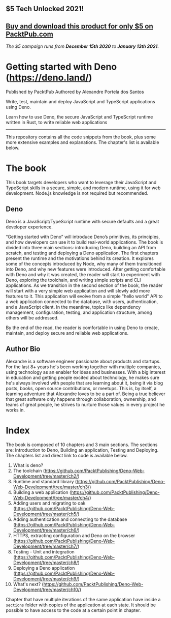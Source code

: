 ## $5 Tech Unlocked 2021!
[Buy and download this product for only $5 on PacktPub.com](https://www.packtpub.com/)
-----
*The $5 campaign         runs from __December 15th 2020__ to __January 13th 2021.__*

# Getting started with Deno (https://deno.land/)

Published by PacktPub
Authored by Alexandre Portela dos Santos


Write, test, maintain and deploy JavaScript and TypeScript applications using Deno.

Learn how to use Deno, the secure JavaScript and TypeScript runtime written in Rust, to write reliable web applications
___

This repository contains all the code snippets from the book, plus some more extensive examples and explanations. The chapter's list is available below.

# The book

This book targets developers who want to leverage their JavaScript and TypeScript skills in a secure, simple, and modern runtime, using it for web development. Node.js knowledge is not required but recommended. 

## Deno

Deno is a JavaScript/TypeScript runtime with secure defaults and a great developer experience.

“Getting started with Deno” will introduce Deno’s primitives, its principles, and how developers can use it to build real-world applications. The book is divided into three main sections: introducing Deno, building an API from scratch, and testing and deploying a Deno application. The first chapters present the runtime and the motivations behind its creation. It explores some of the concepts introduced by Node, why many of them transitioned into Deno, and why new features were introduced. After getting comfortable with Deno and why it was created, the reader will start to experiment with Deno, exploring the toolchain, and writing simple scripts and CLI applications.
As we transition in the second section of the book, the reader will start with a very simple web application and will slowly add more features to it. This application will evolve from a simple "hello world" API to a web application connected to the database, with users, authentication, and a JavaScript client. In the meantime, topics like dependency management, configuration, testing, and application structure, among others will be addressed. 

By the end of the read, the reader is comfortable in using Deno to create, maintain, and deploy secure and reliable web applications.

## Author Bio

Alexandre is a software engineer passionate about products and startups. For the last 8+ years he's been working together with multiple companies, using technology as an enabler for ideas and businesses. 
With a big interest in education and getting people excited about technology, he makes sure he's always involved with people that are learning about it, being it via blog posts, books, open source contributions, or meetups. This is, by itself, a learning adventure that Alexandre loves to be a part of.
Being a true believer that great software only happens through collaboration, ownership, and teams of great people, he strives to nurture those values in every project he works in.

# Index

The book is composed of 10 chapters and 3 main sections. The sections are: Introduction to Deno, Building an application, Testing and Deploying. The chapters list and direct link to code is available below.

1. What is deno?
2. The toolchain (https://github.com/PacktPublishing/Deno-Web-Development/tree/master/ch2/)
3. Runtime and standard library (https://github.com/PacktPublishing/Deno-Web-Development/tree/master/ch3/)
4. Building a web application (https://github.com/PacktPublishing/Deno-Web-Development/tree/master/ch4/)
5. Adding users and migrating to oak (https://github.com/PacktPublishing/Deno-Web-Development/tree/master/ch5/)
6. Adding authentication and connecting to the database (https://github.com/PacktPublishing/Deno-Web-Development/tree/master/ch6/)
7. HTTPS, extracting configuration and Deno on the browser (https://github.com/PacktPublishing/Deno-Web-Development/tree/master/ch7/)
8. Testing - Unit and integration (https://github.com/PacktPublishing/Deno-Web-Development/tree/master/ch8/)
9. Deploying a Deno application (https://github.com/PacktPublishing/Deno-Web-Development/tree/master/ch9/)
10. What's next? (https://github.com/PacktPublishing/Deno-Web-Development/tree/master/ch10/)

Chapter that have multiple iterations of the same application have inside a `sections` folder with copies of the application at each state. It should be possible to have access to the code at a certain point in chapter.
